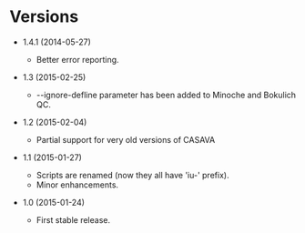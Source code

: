 Versions
========

* 1.4.1 (2014-05-27)
    * Better error reporting.

* 1.3 (2015-02-25)
    * --ignore-defline parameter has been added to Minoche and Bokulich QC.

* 1.2 (2015-02-04)
    * Partial support for very old versions of CASAVA

* 1.1 (2015-01-27)
    * Scripts are renamed (now they all have 'iu-' prefix).
    * Minor enhancements.

* 1.0 (2015-01-24)
    * First stable release.
